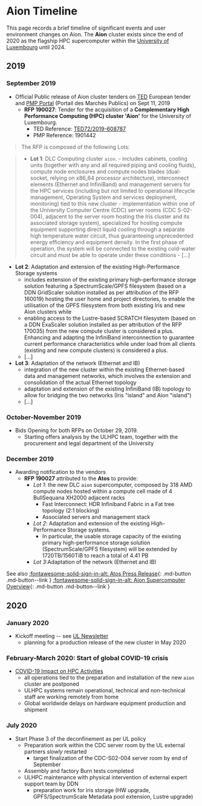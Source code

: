 # Aion Timeline

This page records a brief timeline of significant events and user environment changes on Aion.
The **Aion** cluster exists since the end of 2020 as the flagship HPC supercomputer within the [University of Luxembourg](http://www.uni.lu) until 2024.

## 2019

### September 2019

* Official Public release of Aion  cluster tenders on [TED](https://ted.europa.eu/udl?uri=TED:NOTICE:425803-2019:TEXT:EN:HTML&src0=) European tender and [PMP Portal](https://pmp.b2g.etat.lu/?page=entreprise.EntrepriseAdvancedSearch&searchAnnCons&keyWord=190027) (Portail des Marchés Publics) on Sept 11, 2019
    - __RFP 190027__: Tender for the acquisition of a **Complementary High Performance Computing (HPC) cluster 'Aion'** for the University of Luxembourg.
        * TED Reference: [TED72/2019-608787](https://ted.europa.eu/udl?uri=TED:NOTICE:425803-2019:TEXT:EN:HTML&src0=)
        * PMP Reference: 1901442

> The RFP is composed of the following Lots:

> *  __Lot 1__:   DLC Computing cluster `aion`.
     - includes cabinets, cooling units (together with any and all required piping and cooling fluids), compute node enclosures and compute nodes blades (dual- socket, relying on x86_64 processor architecture), interconnect elements (Ethernet and InfiniBand) and management servers for the HPC services (including but not limited to operational lifecycle management, Operating System and services deployment, monitoring) tied to this new cluster
     - implementation within one of the University Computer Centre (CDC) server rooms (CDC S-02-004), adjacent to the server room hosting the Iris cluster and its associated storage system), specialized for hosting compute equipment supporting direct liquid cooling through a separate high temperature water circuit, thus guaranteeing unprecedented energy efficiency and equipment density. In the first phase of operation, the system will be connected to the existing cold-water circuit and must be able to operate under these conditions
     - [...]
* __Lot 2__: Adaptation and extension of the existing High-Performance Storage systems
     - includes extension of the existing primary high-performance storage solution featuring a SpectrumScale/GPFS filesystem (based on a DDN GridScaler solution installed as per attribution of the RFP 160019) hosting the user home and project directories, to enable the utilisation of the GPFS filesystem from both existing Iris and new Aion clusters while
     - enabling access to the Lustre-based SCRATCH filesystem (based on a DDN ExaScaler solution installed as per attribution of the RFP 170035) from the new compute cluster is considered a plus. Enhancing and adapting the InfiniBand interconnection to guarantee current performance characteristics while under load from all clients (existing and new compute clusters) is considered a plus.
     - [...]
* __Lot 3__: Adaptation of the network (Ethernet and IB)
     - integration of the new cluster within the existing Ethernet-based data and management networks, which involves the extension and consolidation of the actual Ethernet topology
     - adaptation and extension of the existing InfiniBand (IB) topology to allow for bridging the two networks (Iris "island" and Aion "island")
     - [...]



### October-November 2019

* Bids Opening for both RFPs on October 29, 2019.
    - Starting offers analysis by the ULHPC team, together with the procurement and legal department of the University

### December 2019

* Awarding notification to the vendors
    -  __RFP 190027__ attributed to the **Atos** to provide:
       * _Lot 1_: the new DLC `aion` supercomputer, composed by 318 AMD compute nodes hosted within a compute cell made of 4 BullSequana XH2000 adjacent racks
          - Fast Interconnect: HDR Infiniband Fabric in a Fat tree topology (2:1 blocking)
          - Associated servers and management stack
       * _Lot 2_: Adaptation and extension of the existing High-Performance Storage systems.
           - In particular, the usable storage capacity of the existing primary high-performance storage solution (SpectrumScale/GPFS filesystem) will be extended by 1720TB/1560TiB to reach a total of 4.41 PB
       * _Lot 3_:Adaptation of the network (Ethernet and IB)

See also [:fontawesome-solid-sign-in-alt: Atos Press Release](https://atos.net/en/2020/press-release_2020_01_07/atos-empowers-researchers-at-the-university-of-luxembourg-with-its-bullsequana-xh2000-supercomputer?utm_campaign=G+-+PR+-+BullSequana+XH2000+Uni+of+Luxembourg+&utm_content=&utm_medium=twitter&utm_source=social){: .md-button .md-button--link }
[:fontawesome-solid-sign-in-alt: Aion Supercomputer Overview](index.md){: .md-button .md-button--link }


## 2020

### January 2020

* Kickoff meeting -- see [UL Newsletter](https://wwwen.uni.lu/university/news/latest_news/university_of_luxembourg_strengthens_its_computing_capacities)
    - planning for a production release of the new cluster in May 2020

### February-March 2020: Start of global COVID-19 crisis

* [COVID-19 Impact on HPC Activities](https://hpc.uni.lu/blog/2020/covid-19-impact-on-incoming-hpc-activities/)
    - all operations tied to the preparation and installation of the new `aion` cluster are postponed
    - ULHPC systems remain operational, technical and non-technical staff are working remotely from home
    - Global worldwide delays on hardware equipment production and shipment

### July 2020

* Start Phase 3 of the deconfinement as per UL policy
    - Preparation work within the CDC server room by the UL external partners _slowly_ restarted
        * target finalization of the CDC-S02-004 server room by end of September
    - Assembly and factory Burn tests completed
    - ULHPC maintenance with physical intervention of external expert support team by DDN
       * preparation work for iris storage (HW upgrade, GPFS/SpectrumScale Metadata pool extension, Lustre upgrade)

